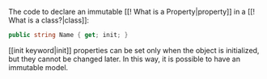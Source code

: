 The code to declare an immutable [[! What is a Property|property]] in a [[! What is a class?|class]]:
  
```csharp
public string Name { get; init; }
```

[[init keyword|init]] properties can be set only when the object is initialized, but they cannot be changed later.
In this way, it is possible to have an immutable model.